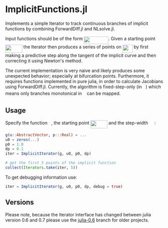 # ImplicitFunctions.jl

Implements a simple Iterator to track continuous branches of implicit functions
by combining ForwardDiff.jl and NLsolve.jl.

Input functions should be of the form <img src="/tex/e363ebb8835aa265961720caf0517f78.svg?invert_in_darkmode&sanitize=true" align=middle width=77.43130889999999pt height=24.65753399999998pt/>. Given a starting
point <img src="/tex/a6ee443b8b9ffeb5de0c462c42d96036.svg?invert_in_darkmode&sanitize=true" align=middle width=53.61303089999999pt height=24.65753399999998pt/> the Iterator then produces a series of points on
<img src="/tex/f98a972dbd244305c46ceda2aac5c780.svg?invert_in_darkmode&sanitize=true" align=middle width=31.558228349999993pt height=24.65753399999998pt/> by first making a predictive step along the tangent of the
implicit curve and then correcting it using Newton's method.

The current implementation is very naive and likely produces some unexpected
behavior; especially at bifurcation points. Furthermore, it requires functions
implemented in pure julia, in order to calculate Jacobians using ForwardDiff.jl.
Currently, the algorithm is fixed-step-only (in <img src="/tex/2ec6e630f199f589a2402fdf3e0289d5.svg?invert_in_darkmode&sanitize=true" align=middle width=8.270567249999992pt height=14.15524440000002pt/>) which means only branches
monotonical in <img src="/tex/2ec6e630f199f589a2402fdf3e0289d5.svg?invert_in_darkmode&sanitize=true" align=middle width=8.270567249999992pt height=14.15524440000002pt/> can be mapped.

## Usage

Specify the function <img src="/tex/3cf4fbd05970446973fc3d9fa3fe3c41.svg?invert_in_darkmode&sanitize=true" align=middle width=8.430376349999989pt height=14.15524440000002pt/>, the starting point <img src="/tex/a6ee443b8b9ffeb5de0c462c42d96036.svg?invert_in_darkmode&sanitize=true" align=middle width=53.61303089999999pt height=24.65753399999998pt/> and the
step-width <img src="/tex/4803b03804422d02acec2246c34613f8.svg?invert_in_darkmode&sanitize=true" align=middle width=16.19863904999999pt height=22.831056599999986pt/>:

```julia
g(u::AbstractVector, p:::Real) = ...
u0 = zeros(...)
p0 = 1.0
dp = 0.1
iter = ImplicitIterator(g, u0, p0, dp)

# get the first 5 points of the implicit function
collect(Iterators.take(iter, 5))
```

To get debugging information use:

```julia
iter = ImplicitIterator(g, u0, p0, dp, debug = true)
```

## Versions

Please note, because the Iterator interface has changed between julia version
0.6 and 0.7 please use the [julia-0.6](https://github.com/gwater/ImplicitFunctions.jl/tree/julia-0.6) branch for older projects.
